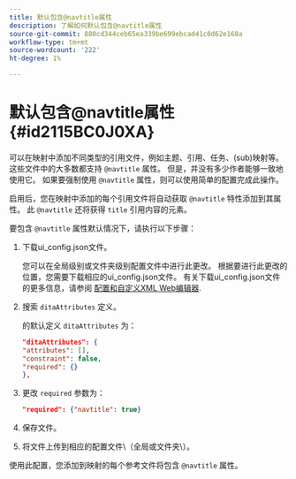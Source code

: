 ```yaml
---
title: 默认包含@navtitle属性
description: 了解如何默认包含@navtitle属性
source-git-commit: 880cd344ceb65ea339be699ebcad41c0d62e168a
workflow-type: tm+mt
source-wordcount: '222'
ht-degree: 1%

---
```


# 默认包含@navtitle属性 {#id2115BC0J0XA}

可以在映射中添加不同类型的引用文件，例如主题、引用、任务、\(sub\)映射等。 这些文件中的大多数都支持 `@navtitle` 属性。 但是，并没有多少作者能够一致地使用它。 如果要强制使用 `@navtitle` 属性，则可以使用简单的配置完成此操作。

启用后，您在映射中添加的每个引用文件将自动获取 `@navtitle` 特性添加到其属性。 此 `@navtitle` 还将获得 `title` 引用内容的元素。

要包含 `@navtitle` 属性默认情况下，请执行以下步骤：

1. 下载ui\_config.json文件。

   您可以在全局级别或文件夹级别配置文件中进行此更改。 根据要进行此更改的位置，您需要下载相应的ui\_config.json文件。 有关下载ui\_config.json文件的更多信息，请参阅 [配置和自定义XML Web编辑器](conf-folder-level.md#id2065G300O5Z).

1. 搜索 `ditaAttributes` 定义。

   的默认定义 `ditaAttributes` 为：

   ```json
   "ditaAttributes": {
   "attributes": [],
   "constraint": false,
   "required": {}
   },
   ```

1. 更改 `required` 参数为：

   ```json
   "required": {"navtitle": true}
   ```

1. 保存文件。

1. 将文件上传到相应的配置文件\（全局或文件夹\）。


使用此配置，您添加到映射的每个参考文件将包含 `@navtitle` 属性。
